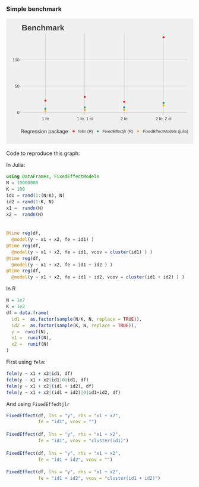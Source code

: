 ### Simple benchmark 

![benchmark](./relative_perf.svg)


Code to reproduce this graph:

In Julia:

  ```julia
  using DataFrames, FixedEffectModels
  N = 10000000
  K = 100
  id1 = rand(1:(N/K), N)
  id2 = rand(1:K, N)
  x1 =  randn(N)
  x2 =  randn(N)
  
  
@time reg(df, 
	@model(y ~ x1 + x2, fe = id1) )
@time reg(df, 
	@model(y ~ x1 + x2, fe = id1, vcov = cluster(id1) ) )
@time reg(df, 
	@model(y ~ x1 + x2, fe = id1 + id2 ) )
@time reg(df, 
	@model(y ~ x1 + x2, fe = id1 + id2, vcov = cluster(id1 + id2) ) )
```

In R 

```r
N = 1e7
K = 1e2
df = data.frame(
  id1 =  as.factor(sample(N/K, N, replace = TRUE)),
  id2 =  as.factor(sample(K, N, replace = TRUE)),
  y =  runif(N),
  x1 =  runif(N),
  x2 =  runif(N)
)
```

First using `felm`:

```r
felm(y ~ x1 + x2|id1, df)
felm(y ~ x1 + x2|id1|0|id1, df)
felm(y ~ x1 + x2|(id1 + id2), df)
felm(y ~ x1 + x2|(id1 + id2)|0|id1+id2, df)
```

And using `FixedEffedtjlr`

```r
FixedEffect(df, lhs = "y", rhs = "x1 + x2",
            fe = "id1", vcov = "")

FixedEffect(df, lhs = "y", rhs = "x1 + x2",
            fe = "id1", vcov = "cluster(id1)")

FixedEffect(df, lhs = "y", rhs = "x1 + x2",
            fe = "id1 + id2", vcov = "")
    
FixedEffect(df, lhs = "y", rhs = "x1 + x2",
            fe = "id1 + id2", vcov = "cluster(id1 + id2)")
```

